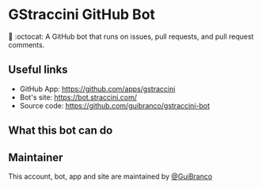 # GStraccini GitHub Bot

🤖 :octocat: A GitHub bot that runs on issues, pull requests, and pull request comments.

## Useful links

- GitHub App: https://github.com/apps/gstraccini
- Bot's site: https://bot.straccini.com/
- Source code: https://github.com/guibranco/gstraccini-bot

## What this bot can do



## Maintainer 

This account, bot, app and site are maintained by [@GuiBranco](https://github.com/guibranco)
